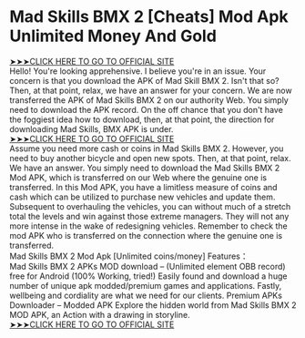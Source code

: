 # Mad Skills BMX 2 [Cheats] Mod Apk Unlimited Money And Gold

<a href="https://betabuff.xyz/MadSkillsBmx2">➤➤➤CLICK HERE TO GO TO OFFICIAL SITE</a><br>
Hello! You're looking apprehensive. I believe you're in an issue. Your concern is that you download the APK of Mad Skill BMX 2. Isn't that so? Then, at that point, relax, we have an answer for your concern. We are now transferred the APK of Mad Skills BMX 2 on our authority Web. You simply need to download the APK record. On the off chance that you don't have the foggiest idea how to download, then, at that point, the direction for downloading Mad Skills, BMX APK is under.
<br>
<a href="https://betabuff.xyz/MadSkillsBmx2">➤➤➤CLICK HERE TO GO TO OFFICIAL SITE</a><br>
Assume you need more cash or coins in Mad Skills BMX 2. However, you need to buy another bicycle and open new spots. Then, at that point, relax. We have an answer. You simply need to download the Mad Skills BMX 2 Mod APK, which is transferred on our Web where the genuine one is transferred. In this Mod APK, you have a limitless measure of coins and cash which can be utilized to purchase new vehicles and update them. Subsequent to overhauling the vehicles, you can without much of a stretch total the levels and win against those extreme managers. They will not any more intense in the wake of redesigning vehicles. Remember to check the mod APK who is transferred on the connection where the genuine one is transferred.
<br>
Mad Skills BMX 2 Mod Apk [Unlimited coins/money] Features：<br>
Mad Skills BMX 2 APKs MOD download – (Unlimited element OBB record) free for Android (100% Working, tried!) Easily found and download a huge number of unique apk modded/premium games and applications. Fastly, wellbeing and cordiality are what we need for our clients. Premium APKs Downloader – Modded APK Explore the hidden world from Mad Skills BMX 2 MOD APK, an Action with a drawing in storyline.
<br>
<a href="https://betabuff.xyz/MadSkillsBmx2">➤➤➤CLICK HERE TO GO TO OFFICIAL SITE</a><br>
